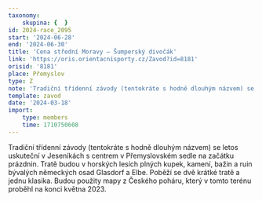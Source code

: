 ```yaml
---
taxonomy:
    skupina: {  }
id: 2024-race_2095
start: '2024-06-28'
end: '2024-06-30'
title: 'Cena střední Moravy – Šumperský divočák'
link: 'https://oris.orientacnisporty.cz/Zavod?id=8181'
orisid: '8181'
place: Přemyslov
type: Z
note: 'Tradiční třídenní závody (tentokráte s hodně dlouhým názvem) se letos uskuteční v Jeseníkách s centrem v Přemyslovském sedle na začátku prázdnin. Tratě budou v horských lesích plných kupek, kamení, bažin a ruin bývalých německých osad Glasdorf a Elbe. Poběží se dvě krátké tratě a jednu klasika. Budou použity mapy z Českého poháru, který v tomto terénu proběhl na konci května 2023. '
template: zavod
date: '2024-03-18'
import:
    type: members
    time: 1710750608
---
```


Tradiční třídenní závody (tentokráte s hodně dlouhým názvem) se letos uskuteční v Jeseníkách s centrem v Přemyslovském sedle na začátku prázdnin. Tratě budou v horských lesích plných kupek, kamení, bažin a ruin bývalých německých osad Glasdorf a Elbe. Poběží se dvě krátké tratě a jednu klasika. Budou použity mapy z Českého poháru, který v tomto terénu proběhl na konci května 2023. 
